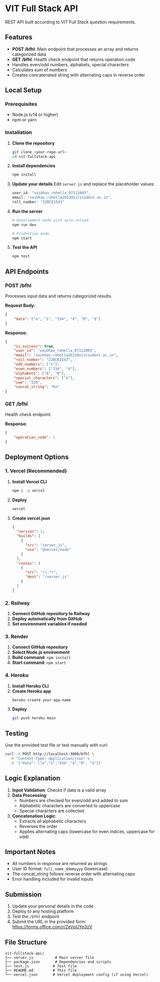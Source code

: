 # VIT Full Stack API

REST API built according to VIT Full Stack question requirements.

## Features

- **POST /bfhl**: Main endpoint that processes an array and returns categorized data
- **GET /bfhl**: Health check endpoint that returns operation code
- Handles even/odd numbers, alphabets, special characters
- Calculates sum of numbers
- Creates concatenated string with alternating caps in reverse order

## Local Setup

### Prerequisites
- Node.js (v14 or higher)
- npm or yarn

### Installation

1. **Clone the repository**
   ```bash
   git clone <your-repo-url>
   cd vit-fullstack-api
   ```

2. **Install dependencies**
   ```bash
   npm install
   ```

3. **Update your details**
   Edit `server.js` and replace the placeholder values:
   ```javascript
   user_id: "vaibhav_rohella_07112003",
   email: "vaibhav.rohella2022@vitstudent.ac.in",
   roll_number: "22BCE1543"
   ```

4. **Run the server**
   ```bash
   # Development mode with auto-reload
   npm run dev
   
   # Production mode
   npm start
   ```

5. **Test the API**
   ```bash
   npm test
   ```

## API Endpoints

### POST /bfhl
Processes input data and returns categorized results.

**Request Body:**
```json
{
    "data": ["a", "1", "334", "4", "R", "$"]
}
```

**Response:**
```json
{
    "is_success": true,
    "user_id": "vaibhav_rohella_07112003",
    "email": "vaibhav.rohella2022@vistsudent.ac.in",
    "roll_number": "22BCE1543",
    "odd_numbers": ["1"],
    "even_numbers": ["334", "4"],
    "alphabets": ["A", "R"],
    "special_characters": ["$"],
    "sum": "339",
    "concat_string": "Ra"
}
```

### GET /bfhl
Health check endpoint.

**Response:**
```json
{
    "operation_code": 1
}
```

## Deployment Options

### 1. Vercel (Recommended)

1. **Install Vercel CLI**
   ```bash
   npm i -g vercel
   ```

2. **Deploy**
   ```bash
   vercel
   ```

3. **Create vercel.json**
   ```json
   {
     "version": 2,
     "builds": [
       {
         "src": "server.js",
         "use": "@vercel/node"
       }
     ],
     "routes": [
       {
         "src": "/(.*)",
         "dest": "/server.js"
       }
     ]
   }
   ```

### 2. Railway

1. **Connect GitHub repository to Railway**
2. **Deploy automatically from GitHub**
3. **Set environment variables if needed**

### 3. Render

1. **Connect GitHub repository**
2. **Select Node.js environment**
3. **Build command**: `npm install`
4. **Start command**: `npm start`

### 4. Heroku

1. **Install Heroku CLI**
2. **Create Heroku app**
   ```bash
   heroku create your-app-name
   ```
3. **Deploy**
   ```bash
   git push heroku main
   ```

## Testing

Use the provided test file or test manually with curl:

```bash
curl -X POST http://localhost:3000/bfhl \
  -H "Content-Type: application/json" \
  -d '{"data": ["a","1","334","4","R", "$"]}'
```

## Logic Explanation

1. **Input Validation**: Checks if data is a valid array
2. **Data Processing**: 
   - Numbers are checked for even/odd and added to sum
   - Alphabetic characters are converted to uppercase
   - Special characters are collected
3. **Concatenation Logic**: 
   - Extracts all alphabetic characters
   - Reverses the order
   - Applies alternating caps (lowercase for even indices, uppercase for odd)

## Important Notes

- All numbers in response are returned as strings
- User ID format: `full_name_ddmmyyyy` (lowercase)
- The concat_string follows reverse order with alternating caps
- Error handling included for invalid inputs

## Submission

1. Update your personal details in the code
2. Deploy to any hosting platform
3. Test the `/bfhl` endpoint
4. Submit the URL in the provided form: https://forms.office.com/r/ZeVpUYp3zV

## File Structure

```
vit-fullstack-api/
├── server.js          # Main server file
├── package.json       # Dependencies and scripts
├── test.js           # Test file
├── README.md         # This file
└── vercel.json       # Vercel deployment config (if using Vercel)
```